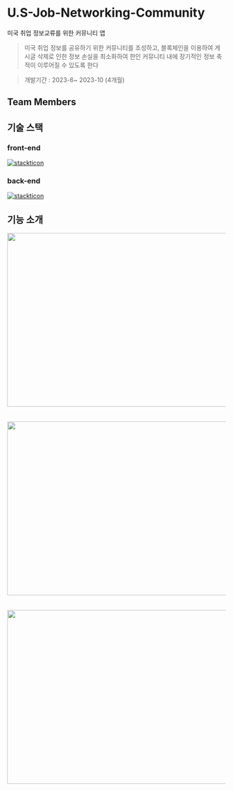 # U.S-Job-Networking-Community
미국 취업 정보교류를 위한 커뮤니티 앱

>미국 취업 정보를 공유하기 위한 커뮤니티를 조성하고, 블록체인을 이용하여 게시글 삭제로 인한 정보 손실을 최소화하여 한인 커뮤니티 내에 장기적인 정보 축적이 이루어질 수 있도록 한다

>개발기간 : 2023-6~ 2023-10 (4개월)
>
## Team Members

## 기술 스택
### front-end
[![stackticon](https://firebasestorage.googleapis.com/v0/b/stackticon-81399.appspot.com/o/images%2F1725374901355?alt=media&token=130724f5-9236-42ed-b894-bbbc44721cad)](https://github.com/msdio/stackticon)
### back-end
[![stackticon](https://firebasestorage.googleapis.com/v0/b/stackticon-81399.appspot.com/o/images%2F1725375000168?alt=media&token=be866dec-3149-4219-a79b-4e3d0c383dff)](https://github.com/msdio/stackticon)

## 기능 소개
<img src="https://github.com/user-attachments/assets/186a7195-1930-40b7-af7f-872d162cce1b" width="750" height="400"/>
<br/>
<br/>
<br/>

<img src="https://github.com/user-attachments/assets/d5deef2c-1543-4cc0-a2e4-29ad81b404ba" width="750" height="400"/>
<br/>
<br/>
<br/>
<img src="https://github.com/user-attachments/assets/a6963af5-6c1f-45d1-bd53-b951b2403ad6" width="700" height="400"/>

